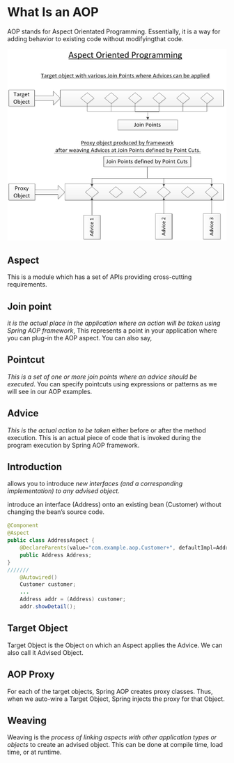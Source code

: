 # What Is an AOP

AOP stands for Aspect Orientated Programming. Essentially, it is a way for adding behavior to existing code without modifyingthat code.

![aop1 info](./images/aop1.png "aop1")

## Aspect

This is a module which has a set of APIs providing cross-cutting requirements.

## Join point 

*it is the actual place in the application where an action will be taken using Spring AOP framework*, This represents a point in your application where you can plug-in the AOP aspect. You can also say,

## Pointcut 

*This is a set of one or more join points where an advice should be executed*. You can specify pointcuts using expressions or patterns as we will see in our AOP examples.

## Advice 

*This is the actual action to be taken* either before or after the method execution. This is an actual piece of code that is invoked during the program execution by Spring AOP framework.

## Introduction 

allows you to introduce *new interfaces (and a corresponding implementation) to any advised object*.

introduce an interface (Address) onto an existing bean (Customer) without changing the bean’s source code. 
```java
@Component
@Aspect
public class AddressAspect {
    @DeclareParents(value="com.example.aop.Customer+", defaultImpl=AddressImpl.class)
    public Address Address;
}
///////
    @Autowired()
	Customer customer;
    ...
    Address addr = (Address) customer;
	addr.showDetail();
```

## Target Object

Target Object is the Object on which an Aspect applies the Advice. We can also call it Advised Object.

## AOP Proxy

For each of the target objects, Spring AOP creates proxy classes. Thus, when we auto-wire a Target Object, Spring injects the proxy for that Object.

## Weaving

Weaving is the *process of linking aspects with other application types or objects* to create an advised object. This can be done at compile time, load time, or at runtime.
